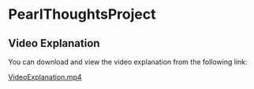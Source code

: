 # PearlThoughtsProject

## Video Explanation

You can download and view the video explanation from the following link:

[VideoExplanation.mp4](https://github.com/yashyyash/PearlThoughtsProject/raw/main/VideoExplanation.mp4)
